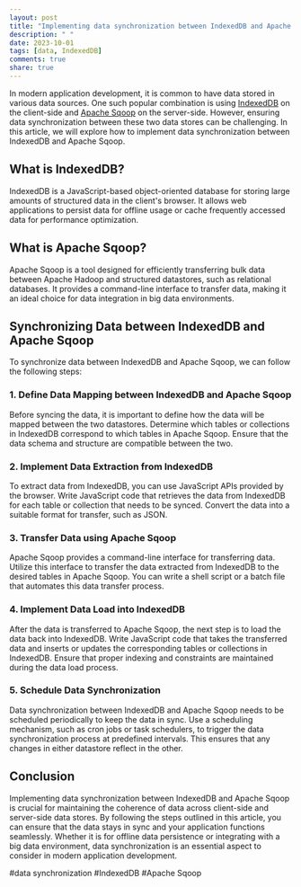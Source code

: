 ```yaml
---
layout: post
title: "Implementing data synchronization between IndexedDB and Apache Sqoop"
description: " "
date: 2023-10-01
tags: [data, IndexedDB]
comments: true
share: true
---
```


In modern application development, it is common to have data stored in various data sources. One such popular combination is using [IndexedDB](https://developer.mozilla.org/en-US/docs/Web/API/IndexedDB_API) on the client-side and [Apache Sqoop](http://sqoop.apache.org/) on the server-side. However, ensuring data synchronization between these two data stores can be challenging. In this article, we will explore how to implement data synchronization between IndexedDB and Apache Sqoop.

## What is IndexedDB?

IndexedDB is a JavaScript-based object-oriented database for storing large amounts of structured data in the client's browser. It allows web applications to persist data for offline usage or cache frequently accessed data for performance optimization.

## What is Apache Sqoop?

Apache Sqoop is a tool designed for efficiently transferring bulk data between Apache Hadoop and structured datastores, such as relational databases. It provides a command-line interface to transfer data, making it an ideal choice for data integration in big data environments.

## Synchronizing Data between IndexedDB and Apache Sqoop

To synchronize data between IndexedDB and Apache Sqoop, we can follow the following steps:

### 1. Define Data Mapping between IndexedDB and Apache Sqoop

Before syncing the data, it is important to define how the data will be mapped between the two datastores. Determine which tables or collections in IndexedDB correspond to which tables in Apache Sqoop. Ensure that the data schema and structure are compatible between the two.

### 2. Implement Data Extraction from IndexedDB

To extract data from IndexedDB, you can use JavaScript APIs provided by the browser. Write JavaScript code that retrieves the data from IndexedDB for each table or collection that needs to be synced. Convert the data into a suitable format for transfer, such as JSON.

### 3. Transfer Data using Apache Sqoop

Apache Sqoop provides a command-line interface for transferring data. Utilize this interface to transfer the data extracted from IndexedDB to the desired tables in Apache Sqoop. You can write a shell script or a batch file that automates this data transfer process.

### 4. Implement Data Load into IndexedDB

After the data is transferred to Apache Sqoop, the next step is to load the data back into IndexedDB. Write JavaScript code that takes the transferred data and inserts or updates the corresponding tables or collections in IndexedDB. Ensure that proper indexing and constraints are maintained during the data load process.

### 5. Schedule Data Synchronization

Data synchronization between IndexedDB and Apache Sqoop needs to be scheduled periodically to keep the data in sync. Use a scheduling mechanism, such as cron jobs or task schedulers, to trigger the data synchronization process at predefined intervals. This ensures that any changes in either datastore reflect in the other.

## Conclusion

Implementing data synchronization between IndexedDB and Apache Sqoop is crucial for maintaining the coherence of data across client-side and server-side data stores. By following the steps outlined in this article, you can ensure that the data stays in sync and your application functions seamlessly. Whether it is for offline data persistence or integrating with a big data environment, data synchronization is an essential aspect to consider in modern application development.

\#data synchronization #IndexedDB #Apache Sqoop